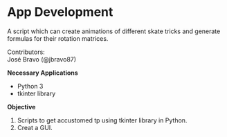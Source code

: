 # App Development

A script which can create animations of different skate tricks and generate formulas for their rotation matrices.

Contributors:  
José Bravo (@jbravo87)

__Necessary Applications__

- Python 3  
- tkinter library

__Objective__

1) Scripts to get accustomed tp using tkinter library in Python.
2) Creat a GUI.
  